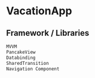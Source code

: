 # VacationApp

## Framework / Libraries

```html
MVVM
PancakeView
Databinding
SharedTransition
Navigation Component
```
